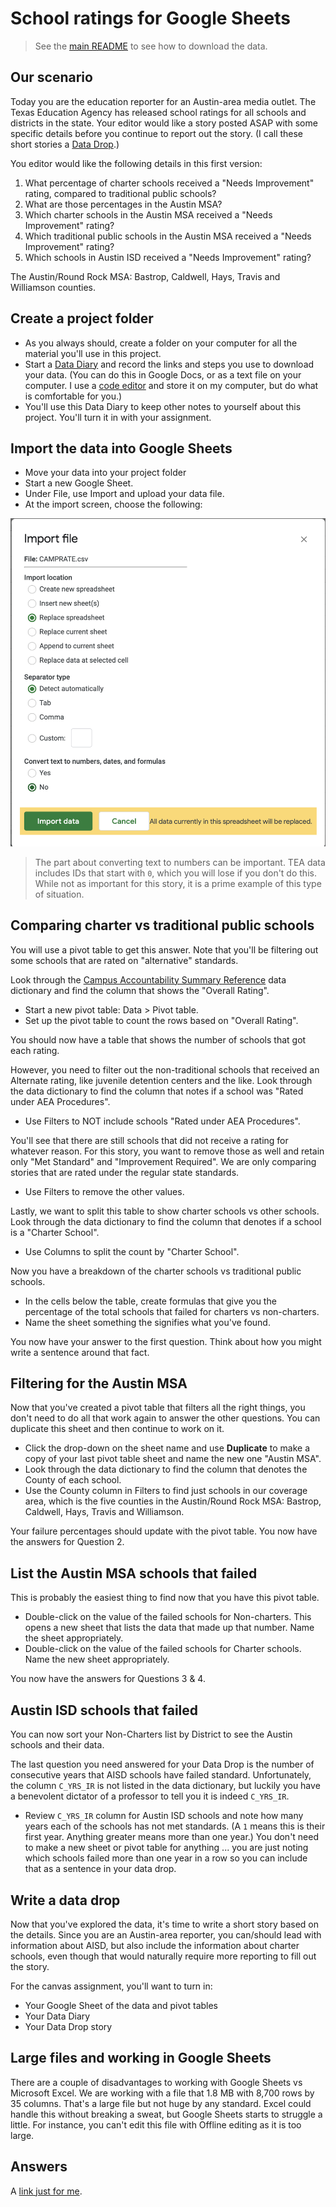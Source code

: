 # School ratings for Google Sheets

> See the [main README](README.md) to see how to download the data.

## Our scenario

Today you are the education reporter for an Austin-area media outlet. The Texas Education Agency has released school ratings for all schools and districts in the state. Your editor would like a story posted ASAP with some specific details before you continue to report out the story. (I call these short stories a [Data Drop](https://docs.google.com/document/d/1gd5RR5YK43N3uE0o1vBoJfnkSo5S0JJFUCJmFsa75FM/edit#heading=h.k2b1zvdn1534).)

You editor would like the following details in this first version:

1. What percentage of charter schools received a "Needs Improvement" rating, compared to traditional public schools?
2. What are those percentages in the Austin MSA?
3. Which charter schools in the Austin MSA received a "Needs Improvement" rating?
4. Which traditional public schools in the Austin MSA received a "Needs Improvement" rating?
5. Which schools in Austin ISD received a "Needs Improvement" rating?

The Austin/Round Rock MSA: Bastrop, Caldwell, Hays, Travis and Williamson counties.

## Create a project folder

- As you always should, create a folder on your computer for all the material you'll use in this project.
- Start a [Data Diary](https://docs.google.com/document/d/1gd5RR5YK43N3uE0o1vBoJfnkSo5S0JJFUCJmFsa75FM/edit#heading=h.5i6qymvlqkwj) and record the links and steps you use to download your data. (You can do this in Google Docs, or as a text file on your computer. I use a [code editor](https://drive.google.com/open?id=1vxqW2B0JkRov-V2sRtBSuOHIOdP71WH-5qBFDQvuUY8) and store it on my computer, but do what is comfortable for you.)
- You'll use this Data Diary to keep other notes to yourself about this project. You'll turn it in with your assignment.

## Import the data into Google Sheets

- Move your data into your project folder
- Start a new Google Sheet.
- Under File, use Import and upload your data file.
- At the import screen, choose the following:

![Sheets import](img/sheets-import.png)

> The part about converting text to numbers can be important. TEA data includes IDs that start with `0`, which you will lose if you don't do this. While not as important for this story, it is a prime example of this type of situation.

## Comparing charter vs traditional public schools

You will use a pivot table to get this answer. Note that you'll be filtering out some schools that are rated on "alternative" standards.

Look through the [Campus Accountability Summary Reference](https://rptsvr1.tea.texas.gov/perfreport/account/2018/download/camprate.html) data dictionary and find the column that shows the "Overall Rating".

- Start a new pivot table: Data > Pivot table.
- Set up the pivot table to count the rows based on "Overall Rating".

You should now have a table that shows the number of schools that got each rating.

However, you need to filter out the non-traditional schools that received an Alternate rating, like juvenile detention centers and the like. Look through the data dictionary to find the column that notes if a school was "Rated under AEA Procedures".

- Use Filters to NOT include schools "Rated under AEA Procedures".

You'll see that there are still schools that did not receive a rating for whatever reason. For this story, you want to remove those as well and retain only "Met Standard" and "Improvement Required". We are only comparing stories that are rated under the regular state standards.

- Use Filters to remove the other values.

Lastly, we want to split this table to show charter schools vs other schools. Look through the data dictionary to find the column that denotes if a school is a "Charter School".

- Use Columns to split the count by "Charter School".

Now you have a breakdown of the charter schools vs traditional public schools.

- In the cells below the table, create formulas that give you the percentage of the total schools that failed for charters vs non-charters.
- Name the sheet something the signifies what you've found.

You now have your answer to the first question. Think about how you might write a sentence around that fact.

## Filtering for the Austin MSA

Now that you've created a pivot table that filters all the right things, you don't need to do all that work again to answer the other questions. You can duplicate this sheet and then continue to work on it.

- Click the drop-down on the sheet name and use **Duplicate** to make a copy of your last pivot table sheet and name the new one "Austin MSA".
- Look through the data dictionary to find the column that denotes the County of each school.
- Use the County column in Filters to find just schools in our coverage area, which is the five counties in the Austin/Round Rock MSA: Bastrop, Caldwell, Hays, Travis and Williamson.

Your failure percentages should update with the pivot table. You now have the answers for Question 2.

## List the Austin MSA schools that failed

This is probably the easiest thing to find now that you have this pivot table.

- Double-click on the value of the failed schools for Non-charters. This opens a new sheet that lists the data that made up that number. Name the sheet appropriately.
- Double-click on the value of the failed schools for Charter schools. Name the new sheet appropriately.

You now have the answers for Questions 3 & 4.

## Austin ISD schools that failed

You can now sort your Non-Charters list by District to see the Austin schools and their data.

The last question you need answered for your Data Drop is the number of consecutive years that AISD schools have failed standard. Unfortunately, the column `C_YRS_IR` is not listed in the data dictionary, but luckily you  have a benevolent dictator of a professor to tell you it is indeed `C_YRS_IR`.

- Review `C_YRS_IR` column for Austin ISD schools and note how many years each of the schools has not met standards. (A `1` means this is their first year. Anything greater means more than one year.) You don't need to make a new sheet or pivot table for anything ... you are just noting which schools failed more than one year in a row so you can include that as a sentence in your data drop.

## Write a data drop

Now that you've explored the data, it's time to write a short story based on the details. Since you are an Austin-area reporter, you can/should lead with information about AISD, but also include the information about charter schools, even though that would naturally require more reporting to fill out the story.

For the canvas assignment, you'll want to turn in:

- Your Google Sheet of the data and pivot tables
- Your Data Diary
- Your Data Drop story

## Large files and working in Google Sheets

There are a couple of disadvantages to working with Google Sheets vs Microsoft Excel. We are working with a file that 1.8 MB with 8,700 rows by 35 columns. That's a large file but not huge by any standard. Excel could handle this without breaking a sweat, but Google Sheets starts to struggle a little. For instance, you can't edit this file with Offline editing as it is too large.

## Answers

A [link just for me](https://docs.google.com/spreadsheets/d/1ZEn3VjPhpVagBvH78LXOQShMiMNv7RWGv2BIUhpTvs0/edit#gid=1676717534).
